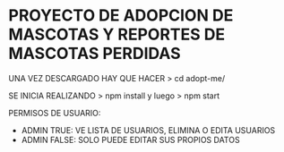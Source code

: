 # PROYECTO DE ADOPCION DE MASCOTAS Y REPORTES DE MASCOTAS PERDIDAS

UNA VEZ DESCARGADO HAY QUE HACER > cd adopt-me/

SE INICIA REALIZANDO > npm install y luego > npm start 

PERMISOS DE USUARIO:
- ADMIN TRUE: VE LISTA DE USUARIOS, ELIMINA O EDITA USUARIOS
- ADMIN FALSE: SOLO PUEDE EDITAR SUS PROPIOS DATOS

#

